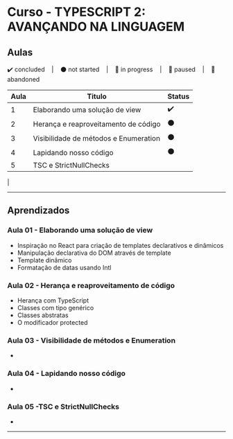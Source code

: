# Curso - TYPESCRIPT 2: AVANÇANDO NA LINGUAGEM

## Aulas
<p>
  ✔️ concluded &nbsp;&nbsp;&nbsp;|&nbsp;&nbsp;&nbsp;
  ⚫ not started &nbsp;&nbsp;&nbsp;|&nbsp;&nbsp;&nbsp;
  🔵 in progress &nbsp;&nbsp;&nbsp;|&nbsp;&nbsp;&nbsp;
  🔶 paused &nbsp;&nbsp;&nbsp;|&nbsp;&nbsp;&nbsp;
  🔴 abandoned 
</p>

| Aula | Titulo | Status |
| --- | --- | --- |
| 1 | Elaborando uma solução de view | ✔️ |
| 2 | Herança e reaproveitamento de código | ⚫ |
| 3 | Visibilidade de métodos e Enumeration | ⚫ |
| 4 | Lapidando nosso código | ⚫ |
| 5 | TSC e StrictNullChecks
|

---

## Aprendizados

### Aula 01 - Elaborando uma solução de view
<ul>
  <li>Inspiração no React para criação de templates declarativos e dinâmicos</li>
  <li>Manipulação declarativa do DOM através de template</li>
  <li>Template dinâmico</li>
  <li>Formatação de datas usando Intl</li>
</ul>

### Aula 02 - Herança e reaproveitamento de código
<ul>
  <li>Herança com TypeScript</li>
  <li>Classes com tipo genérico</li>
  <li>Classes abstratas</li>
  <li>O modificador protected</li>
</ul>

### Aula 03 - Visibilidade de métodos e Enumeration
<ul>
  <li></li>
</ul>

### Aula 04 - Lapidando nosso código
<ul>
  <li></li>
</ul>

### Aula 05 -TSC e StrictNullChecks
<ul>
  <li></li>
</ul>

---
